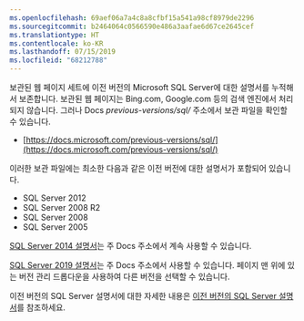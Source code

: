 ```yaml
---
ms.openlocfilehash: 69aef06a7a4c8a8cfbf15a541a98cf8979de2296
ms.sourcegitcommit: b2464064c0566590e486a3aafae6d67ce2645cef
ms.translationtype: HT
ms.contentlocale: ko-KR
ms.lasthandoff: 07/15/2019
ms.locfileid: "68212788"
---
```


보관된 웹 페이지 세트에 이전 버전의 Microsoft SQL Server에 대한 설명서를 누적해서 보존합니다. 보관된 웹 페이지는 Bing.com, Google.com 등의 검색 엔진에서 처리되지 않습니다. 그러나 Docs _previous-versions/sql/_ 주소에서 보관 파일을 확인할 수 있습니다.

- [https://docs.microsoft.com/previous-versions/sql/](https://docs.microsoft.com/previous-versions/sql/)

이러한 보관 파일에는 최소한 다음과 같은 이전 버전에 대한 설명서가 포함되어 있습니다.

- SQL Server 2012
- SQL Server 2008 R2
- SQL Server 2008
- SQL Server 2005

[SQL Server 2014 설명서](https://docs.microsoft.com/sql/2014-toc/index?view=sql-server-2014)는 주 Docs 주소에서 계속 사용할 수 있습니다.

[SQL Server 2019 설명서](https://docs.microsoft.com/sql/sql-server/sql-server-technical-documentation?toc=/sql/toc/toc.json&view=sql-server-ver15)는 주 Docs 주소에서 사용할 수 있습니다. 페이지 맨 위에 있는 버전 관리 드롭다운을 사용하여 다른 버전을 선택할 수 있습니다.

이전 버전의 SQL Server 설명서에 대한 자세한 내용은 [이전 버전의 SQL Server 설명서](/sql/toc/previous-versions-sql-server?view=sql-server-previousversions)를 참조하세요.
